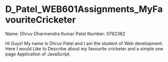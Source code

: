 # D_Patel_WEB601Assignments_MyFavouriteCricketer
 
 Name: Dhruv Dharmendra Kumar Patel
 Number: 0782382

 Hi Guys! My name Is Dhruv Patel and I am the student of Web development. Here I would Like to Describe about my favourite cricketer and a simple one page Application of JavaScript.
